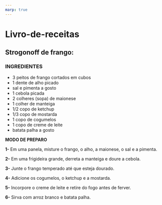 ```yaml
---
marp: true
---
```


# Livro-de-receitas

## Strogonoff de frango:

### INGREDIENTES
* 3 peitos de frango cortados em cubos
* 1 dente de alho picado
* sal e pimenta a gosto
* 1 cebola picada
* 2 colheres (sopa) de maionese
* 1 colher de manteiga
* 1/2 copo de ketchup
* 1/3 copo de mostarda
* 1 copo de cogumelos
* 1 copo de creme de leite
* batata palha a gosto


**MODO DE PREPARO**


**1-** Em uma panela, misture o frango, o alho, a maionese, o sal e a pimenta.

**2-** Em uma frigideira grande, derreta a manteiga e doure a cebola.

**3-** Junte o frango temperado até que esteja dourado.

**4-** Adicione os cogumelos, o ketchup e a mostarda.

**5-** Incorpore o creme de leite e retire do fogo antes de ferver.

**6-** Sirva com arroz branco e batata palha.

